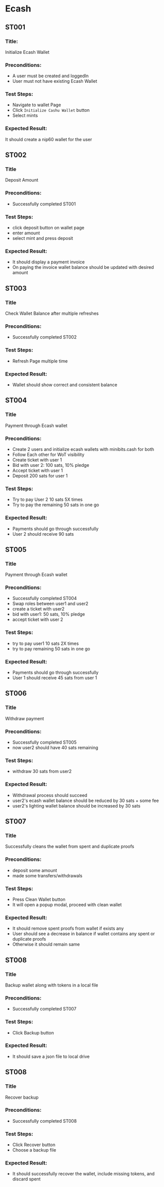 # Ecash

## ST001

### Title:

Initialize Ecash Wallet

### Preconditions:

-   A user must be created and loggedIn
-   User must not have existing Ecash Wallet

### Test Steps:

-   Navigate to wallet Page
-   Click `Initialize Cashu Wallet` button
-   Select mints

### Expected Result:

It should create a nip60 wallet for the user

## ST002

### Title

Deposit Amount

### Preconditions:

-   Successfully completed ST001

### Test Steps:

-   click deposit button on wallet page
-   enter amount
-   select mint and press deposit

### Expected Result:

-   It should display a payment invoice
-   On paying the invoice wallet balance should be updated with desired amount

## ST003

### Title

Check Wallet Balance after multiple refreshes

### Preconditions:

-   Successfully completed ST002

### Test Steps:

-   Refresh Page multiple time

### Expected Result:

-   Wallet should show correct and consistent balance

## ST004

### Title

Payment through Ecash wallet

### Preconditions:

-   Create 2 users and initialize ecash wallets with minibits.cash for both
-   Follow Each other for WoT visibility
-   Create ticket with user 1
-   Bid with user 2: 100 sats, 10% pledge
-   Accept ticket with user 1
-   Deposit 200 sats for user 1

### Test Steps:

-   Try to pay User 2 10 sats 5X times
-   Try to pay the remaining 50 sats in one go

### Expected Result:

-   Payments should go through successfully
-   User 2 should receive 90 sats

## ST005

### Title

Payment through Ecash wallet

### Preconditions:

-   Successfully completed ST004
-   Swap roles between user1 and user2
-   create a ticket with user2
-   bid with user1: 50 sats, 10% pledge
-   accept ticket with user 2

### Test Steps:

-   try to pay user1 10 sats 2X times
-   try to pay remaining 50 sats in one go

### Expected Result:

-   Payments should go through successfully
-   User 1 should receive 45 sats from user 1

## ST006

### Title

Withdraw payment

### Preconditions:

-   Successfully completed ST005
-   now user2 should have 40 sats remaining

### Test Steps:

-   withdraw 30 sats from user2

### Expected Result:

-   Withdrawal process should succeed
-   user2's ecash wallet balance should be reduced by 30 sats + some fee
-   user2's lighting wallet balance should be increased by 30 sats

## ST007

### Title

Successfully cleans the wallet from spent and duplicate proofs

### Preconditions:

-   deposit some amount
-   made some transfers/withdrawals

### Test Steps:

-   Press Clean Wallet button
-   It will open a popup modal, proceed with clean wallet

### Expected Result:

-   It should remove spent proofs from wallet if exists any
-   User should see a decrease in balance if wallet contains any spent or duplicate proofs
-   Otherwise it should remain same

## ST008

### Title

Backup wallet along with tokens in a local file

### Preconditions:

-   Successfully completed ST007

### Test Steps:

-   Click Backup button

### Expected Result:

-   It should save a json file to local drive

## ST008

### Title

Recover backup

### Preconditions:

-   Successfully completed ST008

### Test Steps:

-   Click Recover button
-   Choose a backup file

### Expected Result:

-   It should successfully recover the wallet, include missing tokens, and discard spent
